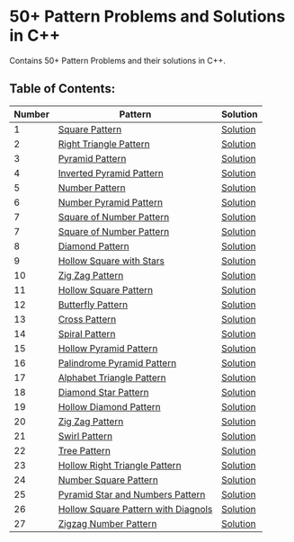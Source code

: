 
# 50+ Pattern Problems and Solutions in C++

Contains 50+ Pattern Problems and their solutions in C++.


## Table of Contents:

|      Number  |      Pattern  | Solution      | 
| ------------- | ------------- | ------------- |
|1| [Square Pattern](https://github.com/ManasiTilak/50-Pattern-Problems-With-Solutions/blob/main/square_pattern.txt)  | [Solution](https://github.com/ManasiTilak/50-Pattern-Problems-With-Solutions/blob/main/square_pattern.cpp)  | 
|2| [Right Triangle Pattern](https://github.com/ManasiTilak/50-Pattern-Problems-With-Solutions/blob/main/2.right_triangle_pattern.txt)  | [Solution](https://github.com/ManasiTilak/50-Pattern-Problems-With-Solutions/blob/main/2.right_triangle_pattern.cpp)  | 
|3| [Pyramid Pattern](https://github.com/ManasiTilak/50-Pattern-Problems-With-Solutions/blob/main/3.pyramid_pattern.txt)  | [Solution](https://github.com/ManasiTilak/50-Pattern-Problems-With-Solutions/blob/main/3.pyramid_pattern.cpp)  | 
|4| [Inverted Pyramid Pattern](https://github.com/ManasiTilak/50-Pattern-Problems-With-Solutions/blob/main/4.inverted_pyramid_pattern.txt)  | [Solution](https://github.com/ManasiTilak/50-Pattern-Problems-With-Solutions/blob/main/4.inverted_pyramid_pattern.cpp)  | 
|5| [Number Pattern](https://github.com/ManasiTilak/50-Pattern-Problems-With-Solutions/blob/main/5.number_pattern.txt)  | [Solution](https://github.com/ManasiTilak/50-Pattern-Problems-With-Solutions/blob/main/5.number_pattern.cpp)  | 
|6| [Number Pyramid Pattern](https://github.com/ManasiTilak/50-Pattern-Problems-With-Solutions/blob/main/6.number_pyramid_pattern.txt)  | [Solution](https://github.com/ManasiTilak/50-Pattern-Problems-With-Solutions/blob/main/6.number_pyramid_pattern.cpp)  |
|7| [Square of Number Pattern](https://github.com/ManasiTilak/50-Pattern-Problems-With-Solutions/blob/main/7.square_of_numbers_pattern.txt)  | [Solution](https://github.com/ManasiTilak/50-Pattern-Problems-With-Solutions/blob/main/7.square_of_numbers_pattern.cpp)  | 
|7| [Square of Number Pattern](https://github.com/ManasiTilak/50-Pattern-Problems-With-Solutions/blob/main/7.square_of_numbers_pattern.txt)  | [Solution](https://github.com/ManasiTilak/50-Pattern-Problems-With-Solutions/blob/main/7.square_of_numbers_pattern.cpp)  | 
|8| [Diamond Pattern](https://github.com/ManasiTilak/50-Pattern-Problems-With-Solutions/blob/main/8.diamond_pattern.txt)  | [Solution](https://github.com/ManasiTilak/50-Pattern-Problems-With-Solutions/blob/main/8.diamond_pattern.cpp)  | 
|9| [Hollow Square with Stars](https://github.com/ManasiTilak/50-Pattern-Problems-With-Solutions/blob/main/9.hollow_square_with_stars_pattern.txt)  | [Solution](https://github.com/ManasiTilak/50-Pattern-Problems-With-Solutions/blob/main/9.hollow_square_with_stars_pattern.cpp)  | 
|10| [Zig Zag Pattern](https://github.com/ManasiTilak/50-Pattern-Problems-With-Solutions/blob/main/10.zigzag_star_pattern.txt)  | [Solution](https://github.com/ManasiTilak/50-Pattern-Problems-With-Solutions/blob/main/10.zigzag_star_pattern.cpp)  | 
|11| [Hollow Square Pattern](https://github.com/ManasiTilak/50-Pattern-Problems-With-Solutions/blob/main/11.hollow_square_pattern.txt)  | [Solution](https://github.com/ManasiTilak/50-Pattern-Problems-With-Solutions/blob/main/11.hollow_square_pattern.cpp)  | 
|12| [Butterfly Pattern](https://github.com/ManasiTilak/50-Pattern-Problems-With-Solutions/blob/main/12.butterfly_pattern.txt)  | [Solution](https://github.com/ManasiTilak/50-Pattern-Problems-With-Solutions/blob/main/12.butterfly_pattern.cpp)  | 
|13| [Cross Pattern](https://github.com/ManasiTilak/50-Pattern-Problems-With-Solutions/blob/main/13.cross_pattern.txt)  | [Solution](https://github.com/ManasiTilak/50-Pattern-Problems-With-Solutions/blob/main/13.cross_pattern.cpp)  |
|14| [Spiral Pattern](https://github.com/ManasiTilak/50-Pattern-Problems-With-Solutions/blob/main/14.spiral_pattern.txt)  | [Solution](https://github.com/ManasiTilak/50-Pattern-Problems-With-Solutions/blob/main/14.spiral_pattern.cpp)  | 
|15| [Hollow Pyramid Pattern](https://github.com/ManasiTilak/50-Pattern-Problems-With-Solutions/blob/main/15.hollow_pyramid_pattern.txt)  | [Solution](https://github.com/ManasiTilak/50-Pattern-Problems-With-Solutions/blob/main/15.hollow_pyramid_pattern.cpp)  | 
|16| [Palindrome Pyramid Pattern](https://github.com/ManasiTilak/50-Pattern-Problems-With-Solutions/blob/main/16.palindrome_pyramid_pattern.txt)  | [Solution](https://github.com/ManasiTilak/50-Pattern-Problems-With-Solutions/blob/main/16.palindrome_pyramid_pattern.cpp)  | 
|17| [Alphabet Triangle Pattern](https://github.com/ManasiTilak/50-Pattern-Problems-With-Solutions/blob/main/17.alphabet_triangle_pattern.txt)  | [Solution](https://github.com/ManasiTilak/50-Pattern-Problems-With-Solutions/blob/main/17.alphabet_triangle_pattern.cpp)  | 
|18| [Diamond Star Pattern](https://github.com/ManasiTilak/50-Pattern-Problems-With-Solutions/blob/main/18.diamond_star_pattern.txt)  | [Solution](https://github.com/ManasiTilak/50-Pattern-Problems-With-Solutions/blob/main/18.diamond_star_pattern.cpp)  | 
|19| [Hollow Diamond Pattern](https://github.com/ManasiTilak/50-Pattern-Problems-With-Solutions/blob/main/19.hollow_diamond_pattern.txt)  | [Solution](https://github.com/ManasiTilak/50-Pattern-Problems-With-Solutions/blob/main/19.hollow_diamond_pattern.cpp)  | 
|20| [Zig Zag Pattern](https://github.com/ManasiTilak/50-Pattern-Problems-With-Solutions/blob/main/20.zigzag_pattern.txt)  | [Solution](https://github.com/ManasiTilak/50-Pattern-Problems-With-Solutions/blob/main/20.zigzag_pattern.cpp)  | 
|21| [Swirl Pattern](https://github.com/ManasiTilak/50-Pattern-Problems-With-Solutions/blob/main/21%2Cswirl_pattern.txt)  | [Solution](https://github.com/ManasiTilak/50-Pattern-Problems-With-Solutions/blob/main/21.swirl_pattern.cpp)  | 
|22| [Tree Pattern](https://github.com/ManasiTilak/50-Pattern-Problems-With-Solutions/blob/main/22.tree_pattern.txt)  | [Solution](https://github.com/ManasiTilak/50-Pattern-Problems-With-Solutions/blob/main/22.tree_pattern.cpp)  | 
|23| [Hollow Right Triangle Pattern](https://github.com/ManasiTilak/50-Pattern-Problems-With-Solutions/blob/main/23.hollow_right_triangle_pattern.txt)  | [Solution](https://github.com/ManasiTilak/50-Pattern-Problems-With-Solutions/blob/main/23.hollow_right_triangle_pattern.cpp)  | 
|24| [Number Square Pattern](https://github.com/ManasiTilak/50-Pattern-Problems-With-Solutions/blob/main/24.number_square_pattern.txt)  | [Solution](https://github.com/ManasiTilak/50-Pattern-Problems-With-Solutions/blob/main/24.number_square_pattern.cpp)  | 
|25| [Pyramid Star and Numbers Pattern](https://github.com/ManasiTilak/50-Pattern-Problems-With-Solutions/blob/main/25.pyramid_stars_and_numbers.txt)  | [Solution](https://github.com/ManasiTilak/50-Pattern-Problems-With-Solutions/blob/main/25.pyramid_stars_and_numbers.cpp)  | 
|26| [Hollow Square Pattern with Diagnols](https://github.com/ManasiTilak/50-Pattern-Problems-With-Solutions/blob/main/26.hollow_square_pattern_with_diagonals.txt)  | [Solution](https://github.com/ManasiTilak/50-Pattern-Problems-With-Solutions/blob/main/26.hollow_square_pattern_with_diagonals.cpp)  | 
|27| [Zigzag Number Pattern](https://github.com/ManasiTilak/50-Pattern-Problems-With-Solutions/blob/main/27.zigzag_number_pattern.txt)  | [Solution](https://github.com/ManasiTilak/50-Pattern-Problems-With-Solutions/blob/main/27.zigzag_number_pattern.cpp)  | 